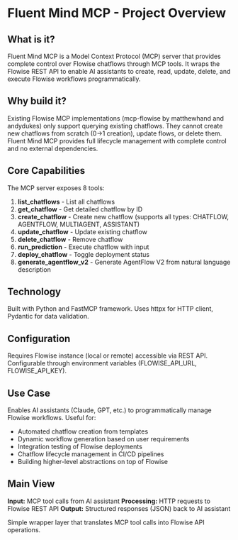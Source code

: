 # Fluent Mind MCP - Project Overview

## What is it?

Fluent Mind MCP is a Model Context Protocol (MCP) server that provides complete control over Flowise chatflows through MCP tools. It wraps the Flowise REST API to enable AI assistants to create, read, update, delete, and execute Flowise workflows programmatically.

## Why build it?

Existing Flowise MCP implementations (mcp-flowise by matthewhand and andydukes) only support querying existing chatflows. They cannot create new chatflows from scratch (0→1 creation), update flows, or delete them. Fluent Mind MCP provides full lifecycle management with complete control and no external dependencies.

## Core Capabilities

The MCP server exposes 8 tools:

1. **list_chatflows** - List all chatflows
2. **get_chatflow** - Get detailed chatflow by ID
3. **create_chatflow** - Create new chatflow (supports all types: CHATFLOW, AGENTFLOW, MULTIAGENT, ASSISTANT)
4. **update_chatflow** - Update existing chatflow
5. **delete_chatflow** - Remove chatflow
6. **run_prediction** - Execute chatflow with input
7. **deploy_chatflow** - Toggle deployment status
8. **generate_agentflow_v2** - Generate AgentFlow V2 from natural language description

## Technology

Built with Python and FastMCP framework. Uses httpx for HTTP client, Pydantic for data validation.

## Configuration

Requires Flowise instance (local or remote) accessible via REST API. Configurable through environment variables (FLOWISE_API_URL, FLOWISE_API_KEY).

## Use Case

Enables AI assistants (Claude, GPT, etc.) to programmatically manage Flowise workflows. Useful for:
- Automated chatflow creation from templates
- Dynamic workflow generation based on user requirements
- Integration testing of Flowise deployments
- Chatflow lifecycle management in CI/CD pipelines
- Building higher-level abstractions on top of Flowise

## Main View

**Input:** MCP tool calls from AI assistant
**Processing:** HTTP requests to Flowise REST API
**Output:** Structured responses (JSON) back to AI assistant

Simple wrapper layer that translates MCP tool calls into Flowise API operations.
